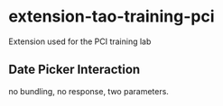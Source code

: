 # extension-tao-training-pci

Extension used for the PCI training lab

## Date Picker Interaction

no bundling, no response, two parameters.
